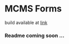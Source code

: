# MCMS Forms

build available at [link](https://fake-cdn.tdrs.ro/mcms-form/)
### Readme coming soon ...
